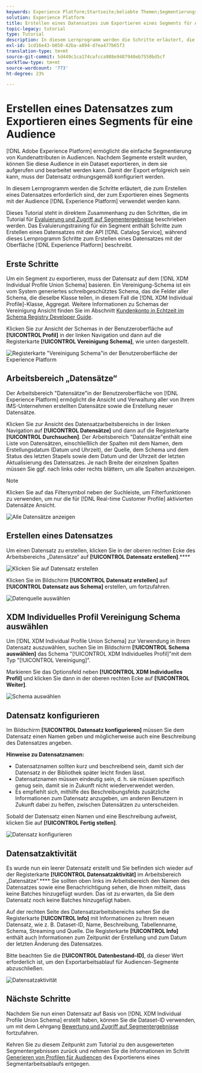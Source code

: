 ```yaml
---
keywords: Experience Platform;Startseite;beliebte Themen;Segmentierungsdienst;Segmentierung;Segmentierung;Erstellen eines Datensatzes;Exportsegments für Audiencen;Exportsegment;
solution: Experience Platform
title: Erstellen eines Datensatzes zum Exportieren eines Segments für Audiencen
topic-legacy: tutorial
type: Tutorial
description: In diesem Lernprogramm werden die Schritte erläutert, die zum Erstellen eines Datensatzes erforderlich sind, der zum Exportieren eines Segments für Audiencen mithilfe der Benutzeroberfläche für Experience Platformen verwendet werden kann.
exl-id: 1cd16e43-b050-42ba-a894-d7ea477b65f3
translation-type: tm+mt
source-git-commit: 5d449c1ca174cafcca988e9487940eb7550bd5cf
workflow-type: tm+mt
source-wordcount: '773'
ht-degree: 23%

---
```


# Erstellen eines Datensatzes zum Exportieren eines Segments für eine Audience

[!DNL Adobe Experience Platform] ermöglicht die einfache Segmentierung von Kundenattributen in Audiencen. Nachdem Segmente erstellt wurden, können Sie diese Audience in ein Dataset exportieren, in dem sie aufgerufen und bearbeitet werden kann. Damit der Export erfolgreich sein kann, muss der Datensatz ordnungsgemäß konfiguriert werden.

In diesem Lernprogramm werden die Schritte erläutert, die zum Erstellen eines Datensatzes erforderlich sind, der zum Exportieren eines Segments mit der Audience [!DNL Experience Platform] verwendet werden kann.

Dieses Tutorial steht in direktem Zusammenhang zu den Schritten, die im Tutorial für [Evaluierung und Zugriff auf Segmentergebnisse](./evaluate-a-segment.md) beschrieben werden. Das Evaluierungstraining für ein Segment enthält Schritte zum Erstellen eines Datensatzes mit der API [!DNL Catalog Service], während dieses Lernprogramm Schritte zum Erstellen eines Datensatzes mit der Oberfläche [!DNL Experience Platform] beschreibt.

## Erste Schritte

Um ein Segment zu exportieren, muss der Datensatz auf dem [!DNL XDM Individual Profile Union Schema] basieren. Ein Vereinigung-Schema ist ein vom System generiertes schreibgeschütztes Schema, das die Felder aller Schema, die dieselbe Klasse teilen, in diesem Fall die [!DNL XDM Individual Profile]-Klasse, Aggregat. Weitere Informationen zu Schemas der Vereinigung Ansicht finden Sie im Abschnitt [Kundenkonto in Echtzeit im Schema Registry Developer Guide](../../xdm/schema/composition.md#union).

Klicken Sie zur Ansicht der Schemas in der Benutzeroberfläche auf **[!UICONTROL Profil]** in der linken Navigation und dann auf die Registerkarte **[!UICONTROL Vereinigung Schema]**, wie unten dargestellt.

![Registerkarte &quot;Vereinigung Schema&quot;in der Benutzeroberfläche der Experience Platform](../images/tutorials/segment-export-dataset/union-schema-ui.png)


## Arbeitsbereich „Datensätze“

Der Arbeitsbereich &quot;Datensätze&quot;in der Benutzeroberfläche von [!DNL Experience Platform] ermöglicht die Ansicht und Verwaltung aller von Ihrem IMS-Unternehmen erstellten Datensätze sowie die Erstellung neuer Datensätze.

Klicken Sie zur Ansicht des Datensatzarbeitsbereichs in der linken Navigation auf **[!UICONTROL Datensätze]** und dann auf die Registerkarte **[!UICONTROL Durchsuchen]**. Der Arbeitsbereich &quot;Datensätze&quot;enthält eine Liste von Datensätzen, einschließlich der Spalten mit dem Namen, dem Erstellungsdatum (Datum und Uhrzeit), der Quelle, dem Schema und dem Status des letzten Stapels sowie dem Datum und der Uhrzeit der letzten Aktualisierung des Datensatzes. Je nach Breite der einzelnen Spalten müssen Sie ggf. nach links oder rechts blättern, um alle Spalten anzuzeigen.

>[!NOTE]
>
>Klicken Sie auf das Filtersymbol neben der Suchleiste, um Filterfunktionen zu verwenden, um nur die für [!DNL Real-time Customer Profile] aktivierten Datensätze Ansicht.

![Alle Datensätze anzeigen](../images/tutorials/segment-export-dataset/datasets-workspace.png)

## Erstellen eines Datensatzes

Um einen Datensatz zu erstellen, klicken Sie in der oberen rechten Ecke des Arbeitsbereichs „Datensätze“ auf **[!UICONTROL Datensatz erstellen]**.****

![Klicken Sie auf Datensatz erstellen](../images/tutorials/segment-export-dataset/dataset-click-create.png)

Klicken Sie im Bildschirm **[!UICONTROL Datensatz erstellen]** auf **[!UICONTROL Datensatz aus Schema]** erstellen, um fortzufahren.

![Datenquelle auswählen](../images/tutorials/segment-export-dataset/create-dataset.png)

## XDM Individuelles Profil Vereinigung Schema auswählen

Um [!DNL XDM Individual Profile Union Schema] zur Verwendung in Ihrem Datensatz auszuwählen, suchen Sie im Bildschirm **[!UICONTROL Schema auswählen]** das Schema &quot;[!UICONTROL XDM Individuelles Profil]&quot;mit dem Typ &quot;[!UICONTROL Vereinigung]&quot;.

Markieren Sie das Optionsfeld neben **[!UICONTROL XDM Individuelles Profil]** und klicken Sie dann in der oberen rechten Ecke auf **[!UICONTROL Weiter]**.

![Schema auswählen](../images/tutorials/segment-export-dataset/select-schema.png)

## Datensatz konfigurieren

Im Bildschirm **[!UICONTROL Datensatz konfigurieren]** müssen Sie dem Datensatz einen Namen geben und möglicherweise auch eine Beschreibung des Datensatzes angeben.

**Hinweise zu Datensatznamen:**
- Datensatznamen sollten kurz und beschreibend sein, damit sich der Datensatz in der Bibliothek später leicht finden lässt.
- Datensatznamen müssen eindeutig sein, d. h. sie müssen spezifisch genug sein, damit sie in Zukunft nicht wiederverwendet werden.
- Es empfiehlt sich, mithilfe des Beschreibungsfelds zusätzliche Informationen zum Datensatz anzugeben, um anderen Benutzern in Zukunft dabei zu helfen, zwischen Datensätzen zu unterscheiden.

Sobald der Datensatz einen Namen und eine Beschreibung aufweist, klicken Sie auf **[!UICONTROL Fertig stellen]**.

![Datensatz konfigurieren](../images/tutorials/segment-export-dataset/configure-dataset.png)

## Datensatzaktivität

Es wurde nun ein leerer Datensatz erstellt und Sie befinden sich wieder auf der Registerkarte **[!UICONTROL Datensatzaktivität]** im Arbeitsbereich „Datensätze“.**** Sie sollten oben links im Arbeitsbereich den Namen des Datensatzes sowie eine Benachrichtigung sehen, die Ihnen mitteilt, dass keine Batches hinzugefügt wurden. Das ist zu erwarten, da Sie dem Datensatz noch keine Batches hinzugefügt haben.

Auf der rechten Seite des Datensatzarbeitsbereichs sehen Sie die Registerkarte **[!UICONTROL Info]** mit Informationen zu Ihrem neuen Datensatz, wie z. B. Dataset-ID, Name, Beschreibung, Tabellenname, Schema, Streaming und Quelle. Die Registerkarte **[!UICONTROL Info]** enthält auch Informationen zum Zeitpunkt der Erstellung und zum Datum der letzten Änderung des Datensatzes.

Bitte beachten Sie die **[!UICONTROL Datenbestand-ID]**, da dieser Wert erforderlich ist, um den Exportarbeitsablauf für Audiencen-Segmente abzuschließen.

![Datensatzaktivität](../images/tutorials/segment-export-dataset/dataset-activity.png)

## Nächste Schritte

Nachdem Sie nun einen Datensatz auf Basis von [!DNL XDM Individual Profile Union Schema] erstellt haben, können Sie die Dataset-ID verwenden, um mit dem Lehrgang [Bewertung und Zugriff auf Segmentergebnisse](./evaluate-a-segment.md) fortzufahren.

Kehren Sie zu diesem Zeitpunkt zum Tutorial zu den ausgewerteten Segmentergebnissen zurück und nehmen Sie die Informationen im Schritt [Generieren von Profilen für Audiencen](./evaluate-a-segment.md#generate-profiles) des Exportierens eines Segmentarbeitsablaufs entgegen.
